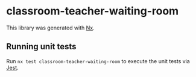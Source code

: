 # classroom-teacher-waiting-room

This library was generated with [Nx](https://nx.dev).

## Running unit tests

Run `nx test classroom-teacher-waiting-room` to execute the unit tests via [Jest](https://jestjs.io).
